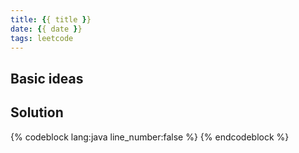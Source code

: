 ```yaml
---
title: {{ title }}
date: {{ date }}
tags: leetcode
---
```

## Basic ideas
## Solution
{% codeblock lang:java line_number:false %}
{% endcodeblock  %}
